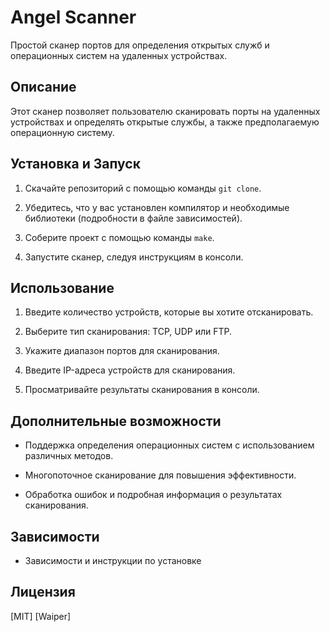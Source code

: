# Angel Scanner

Простой сканер портов для определения открытых служб и операционных систем на удаленных устройствах.

## Описание

Этот сканер позволяет пользователю сканировать порты на удаленных устройствах и определять открытые службы, а также предполагаемую операционную систему. 

## Установка и Запуск

1. Скачайте репозиторий с помощью команды `git clone`.

2. Убедитесь, что у вас установлен компилятор и необходимые библиотеки (подробности в файле зависимостей).

3. Соберите проект с помощью команды `make`.

4. Запустите сканер, следуя инструкциям в консоли.

## Использование

1. Введите количество устройств, которые вы хотите отсканировать.

2. Выберите тип сканирования: TCP, UDP или FTP.

3. Укажите диапазон портов для сканирования.

4. Введите IP-адреса устройств для сканирования.

5. Просматривайте результаты сканирования в консоли.

## Дополнительные возможности

- Поддержка определения операционных систем с использованием различных методов.

- Многопоточное сканирование для повышения эффективности.

- Обработка ошибок и подробная информация о результатах сканирования.

## Зависимости

- Зависимости и инструкции по установке

## Лицензия

[MIT] [Waiper]

